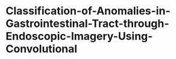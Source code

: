 # Classification-of-Anomalies-in-Gastrointestinal-Tract-through-Endoscopic-Imagery-Using-Convolutional